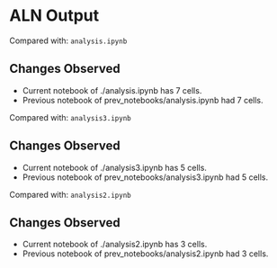 # ALN Output



Compared with: `analysis.ipynb`
## Changes Observed
- Current notebook of ./analysis.ipynb has 7 cells.
- Previous notebook of prev_notebooks/analysis.ipynb had 7 cells.


Compared with: `analysis3.ipynb`
## Changes Observed
- Current notebook of ./analysis3.ipynb has 5 cells.
- Previous notebook of prev_notebooks/analysis3.ipynb had 5 cells.


Compared with: `analysis2.ipynb`
## Changes Observed
- Current notebook of ./analysis2.ipynb has 3 cells.
- Previous notebook of prev_notebooks/analysis2.ipynb had 3 cells.
